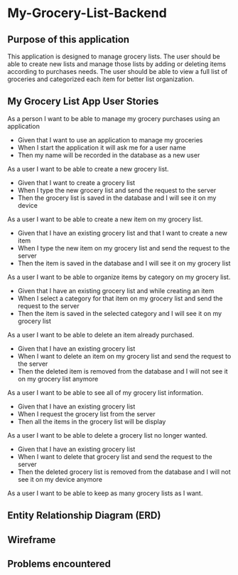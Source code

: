 # My-Grocery-List-Backend

## Purpose of this application
This application is designed to manage grocery lists. The user should be able to create new lists and manage those lists by adding or deleting items according to purchases needs. The user should be able to view a full list of groceries and categorized each item for better list organization.

## My Grocery List App User Stories

As a person I want to be able to manage my grocery purchases using an application
* Given that I want to use an application to manage my groceries
* When I start the application it will ask me for a user name
* Then my name will be recorded in the database as a new user

As a user I want to be able to create a new grocery list.
* Given that I want to create a grocery list
* When I type the new grocery list and send the request to the server
* Then the grocery list is saved in the database and I will see it on my device

As a user I want to be able to create a new item on my grocery list.
* Given that I have an existing grocery list and that I want to create a new item
* When I type the new item on my grocery list and send the request to the server
* Then the item is saved in the database and I will see it on my grocery list

As a user I want to be able to organize items by category on my grocery list.
* Given that I have an existing grocery list and while creating an item
* When I select a category for that item on my grocery list and send the request to the server
* Then the item is saved in the selected category and I will see it on my grocery list

As a user I want to be able to delete an item already purchased.
* Given that I have an existing grocery list
* When I want to delete an item on my grocery list and send the request to the server
* Then the deleted item is removed from the database and I will not see it on my grocery list anymore

As a user I want to be able to see all of my grocery list information.
* Given that I have an existing grocery list
* When I request the grocery list from the server
* Then all the items in the grocery list will be display

As a user I want to be able to delete a grocery list no longer wanted.
* Given that I have an existing grocery list
* When I want to delete that grocery list and send the request to the server
* Then the deleted grocery list is removed from the database and I will not see it on my device anymore

As a user I want to be able to keep as many grocery lists as I want.


## Entity Relationship Diagram (ERD)

## Wireframe

## Problems encountered
